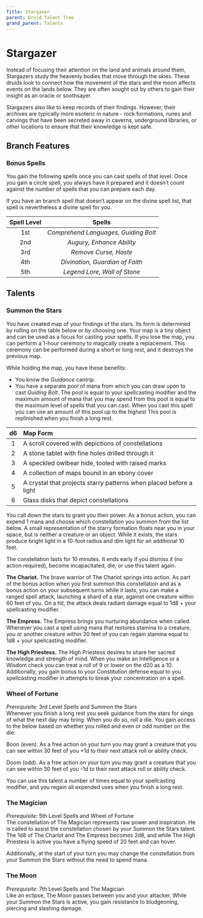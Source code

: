 ```yaml
---
Title: Stargazer
parent: Druid Talent Tree
grand_parent: Talents
---
```


# Stargazer
Instead of focusing their attention on the land and animals around them, Stargazers study the heavenly bodies that move through the skies. These druids look to connect how the movement of the stars and the moon affects events on the lands below. They are often sought out by others to gain their insight as an oracle or soothsayer. 

Stargazers also like to keep records of their findings. However, their archives are typically more esoteric in nature - rock formations, runes and carvings that have been secreted away in caverns, underground libraries, or other locations to ensure that their knowledge is kept safe.

## Branch Features

### Bonus Spells
You gain the following spells once you can cast spells of that level. Once you gain a circle spell, you always have it prepared and it doesn’t count against the number of spells that you can prepare each day.

If you have an branch spell that doesn’t appear on the divine spell list, that spell is nevertheless a divine spell for you.

| Spell Level | Spells |
|:-----------:|:------:|
| 1st | *Comprehend Languages, Guiding Bolt* |   
| 2nd | *Augury, Enhance Ability* |  
| 3rd | *Remove Curse, Haste* |  
| 4th | *Divination, Guardian of Faith* |  
| 5th | *Legend Lore, Wall of Stone* |  


## Talents

### Summon the Stars
You have created map of your findings of the stars. Its form is determined by rolling on the table below or by choosing one. Your map is a tiny object and can be used as a focus for casting your spells. If you lose the map, you can perform a 1-hour ceremony to magically create a replacement. This ceremony can be performed during a short or long rest, and it destroys the previous map.

While holding the map, you have these benefits:
* You know the *Guidance* cantrip.
* You have a separate pool of mana from which you can draw upon to cast *Guiding Bolt*. The pool is equal to your spellcasting modifier and the maximum amount of mana that you may spend from this pool is equal to the maximum level of spells that you can cast. When you cast this spell you can use an amount of this pool up to the highest This pool is replinished when you finish a long rest.

| d6 | Map Form |
|:-----:|:------|
| 1 | A scroll covered with depictions of constellations |   
| 2 | A stone tablet with fine holes drilled through it |  
| 3 | A speckled owlbear hide, tooled with raised marks |  
| 4 | A collection of maps bound in an ebony cover |  
| 5 | A crystal that projects starry patterns when placed before a light |  
| 6 | Glass disks that depict constellations |  

You call down the stars to grant you their power. As a bonus action, you can expend 1 mana and choose which constellation you summon from the list below. A small representation of the starry formation floats near you in your space, but is neither a creature or an object. While it exists, the stars produce bright light in a 10-foot radius and dim light for an additional 10 feet. 

The constellation lasts for 10 minutes. It ends early if you dismiss it (no action required), become incapacitated, die, or use this talent again.

**The Chariot.** The brave warrior of The Chariot springs into action. As part of the bonus action when you first summon this constellation and as a bonus action on your subsequent turns while it lasts, you can make a ranged spell attack, launching a shard of a star, against one creature within 60 feet of you. On a hit, the attack deals radiant damage equal to 1d8 + your spellcasting modifier.

**The Empress.** The Empress brings you nurturing abundance when called. Whenever you cast a spell using mana that restores stamina to a creature, you or another creature within 30 feet of you can regain stamina equal to 1d8 + your spellcasting modifier.

**The High Priestess.** The High Priestess desires to share her sacred knowledge and strength of mind. When you make an Intelligence or a Wisdom check you can treat a roll of 9 or lower on the d20 as a 10. Additionally, you gain bonus to your Constitution defense equal to you spellcasting modifier in attempts to break your concentration on a spell.

### Wheel of Fortune
*Prerequisite:* 3rd Level Spells and Summon the Stars<br>
Whenever you finish a long rest you seek guidance from the stars for sings of what the next day may bring. When you do so, roll a die. You gain access to the below based on whether you rolled and even or odd number on the die:

Boon (even). As a free action on your turn you may grant a creature that you can see within 30 feet of you +1d to their next attack roll or ability check. 

Doom (odd). As a free action on your turn you may grant a creature that you can see within 30 feet of you -1d to their next attack roll or ability check. 

You can use this talent  a number of times equal to your spellcasting modifier, and you regain all expended uses when you finish a long rest.

### The Magician
*Prerequisite:* 5th Level Spells and Wheel of Fortune<br>
The constellation of The Magician represents raw power and inspiration. He is called to assist the constellation chosen by your Summon the Stars talent.  The 1d8 of The Chariot and The Empress becomes 2d8, and while The High Priestess is active you have a flying speed of 20 feet and can hover.

Additionally, at the start of your turn you may change the constellation from your Summon the Stars without the need to spend mana.

### The Moon
*Prerequisite:* 7th Level Spells and The Magician<br>
Like an eclipse, The Moon passes between you and your attacker. While your Summon the Stars is active, you gain resistance to bludgeoning, piercing and slashing damage.

